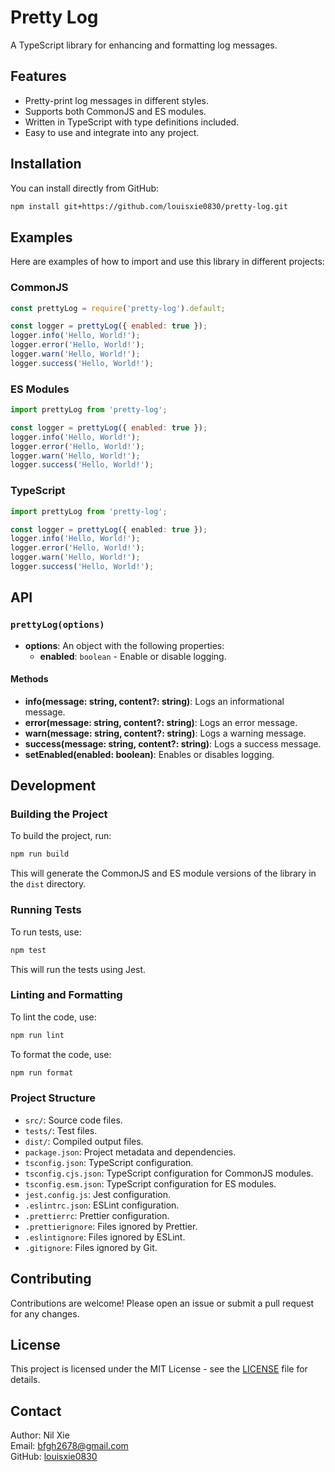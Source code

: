 # Pretty Log

A TypeScript library for enhancing and formatting log messages.

## Features

- Pretty-print log messages in different styles.
- Supports both CommonJS and ES modules.
- Written in TypeScript with type definitions included.
- Easy to use and integrate into any project.

## Installation

You can install directly from GitHub:

```bash
npm install git+https://github.com/louisxie0830/pretty-log.git
```

## Examples

Here are examples of how to import and use this library in different projects:

### CommonJS

```javascript
const prettyLog = require('pretty-log').default;

const logger = prettyLog({ enabled: true });
logger.info('Hello, World!');
logger.error('Hello, World!');
logger.warn('Hello, World!');
logger.success('Hello, World!');
```

### ES Modules

```javascript
import prettyLog from 'pretty-log';

const logger = prettyLog({ enabled: true });
logger.info('Hello, World!');
logger.error('Hello, World!');
logger.warn('Hello, World!');
logger.success('Hello, World!');
```

### TypeScript

```typescript
import prettyLog from 'pretty-log';

const logger = prettyLog({ enabled: true });
logger.info('Hello, World!');
logger.error('Hello, World!');
logger.warn('Hello, World!');
logger.success('Hello, World!');
```

## API

### `prettyLog(options)`

- **options**: An object with the following properties:
  - **enabled**: `boolean` - Enable or disable logging.

#### Methods

- **info(message: string, content?: string)**: Logs an informational message.
- **error(message: string, content?: string)**: Logs an error message.
- **warn(message: string, content?: string)**: Logs a warning message.
- **success(message: string, content?: string)**: Logs a success message.
- **setEnabled(enabled: boolean)**: Enables or disables logging.

## Development

### Building the Project

To build the project, run:

```bash
npm run build
```

This will generate the CommonJS and ES module versions of the library in the `dist` directory.

### Running Tests

To run tests, use:

```bash
npm test
```

This will run the tests using Jest.

### Linting and Formatting

To lint the code, use:

```bash
npm run lint
```

To format the code, use:

```bash
npm run format
```

### Project Structure

- `src/`: Source code files.
- `tests/`: Test files.
- `dist/`: Compiled output files.
- `package.json`: Project metadata and dependencies.
- `tsconfig.json`: TypeScript configuration.
- `tsconfig.cjs.json`: TypeScript configuration for CommonJS modules.
- `tsconfig.esm.json`: TypeScript configuration for ES modules.
- `jest.config.js`: Jest configuration.
- `.eslintrc.json`: ESLint configuration.
- `.prettierrc`: Prettier configuration.
- `.prettierignore`: Files ignored by Prettier.
- `.eslintignore`: Files ignored by ESLint.
- `.gitignore`: Files ignored by Git.

## Contributing

Contributions are welcome! Please open an issue or submit a pull request for any changes.

## License

This project is licensed under the MIT License - see the [LICENSE](LICENSE) file for details.

## Contact

Author: Nil Xie  
Email: bfgh2678@gmail.com  
GitHub: [louisxie0830](https://github.com/louisxie0830)
